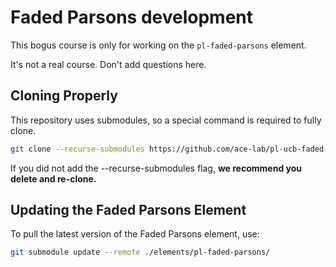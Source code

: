 # Faded Parsons development

This bogus course is only for working on the `pl-faded-parsons`
element.

It's not a real course. Don't add questions here.

## Cloning Properly

This repository uses submodules, so a special command is required to fully clone.
``` sh
git clone --recurse-submodules https://github.com/ace-lab/pl-ucb-faded-parsons.git
```

If you did not add the --recurse-submodules flag, **we recommend you delete and re-clone.**

## Updating the Faded Parsons Element

To pull the latest version of the Faded Parsons element, use:
``` sh
git submodule update --remote ./elements/pl-faded-parsons/
```
